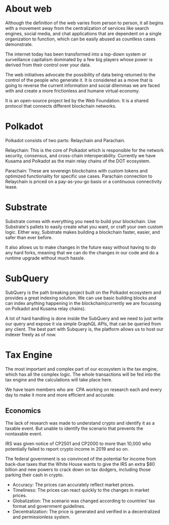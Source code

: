 # About web

Although the definition of the web varies from person to person, it all begins with a movement away from the centralization of services like search engines, social media, and chat applications that are dependent on a single organization to function, which can be easily abused as countless cases demonstrate.

The internet today has been transformed into a top-down system or surveillance capitalism dominated by a few big players whose power is derived from their control over your data.

The web initiatives advocate the possibility of data being returned to the control of the people who generate it. It is considered as a move that is going to reverse the current information and social dilemmas we are faced with and create a more frictionless and humane virtual economy.

It is an open-source project led by the Web Foundation. It is a shared protocol that connects different blockchain networks.

# Polkadot

Polkadot consists of two parts: Relaychain and Parachain.

Relaychain: This is the core of Polkadot which is responsible for the network security, consensus, and cross-chain interoperability.
Currently we have Kusama and Polkadot as the main relay chains of the DOT ecosystem.

Parachain: These are sovereign blockchains with custom tokens and optimized functionality for specific use cases. Parachain connection to Relaychain is priced on a pay-as-you-go basis or a continuous connectivity lease.

# Substrate

Substrate comes with everything you need to build your blockchain. Use Substrate's pallets to easily create what you want, or craft your own custom logic. Either way, Substrate makes building a blockchain faster, easier, and safer than ever before.

It also allows us to make changes in the future easy without having to do any hard forks, meaning that we can do the changes in our code and do a runtime upgrade without much hassle.

# SubQuery

SubQuery is the path breaking project built on the Polkadot ecosystem and provides a great indexing solution. We can use basic building blocks and can index anything happening in the blockchain(currently we are focussing on Polkadot and Kusama relay chains).

A lot of hard handling is done inside the SubQuery and we need to just write our query and expose it via simple GraphQL APIs, that can be queried from any client. The best part with Subquery is, the platform allows us to host our indexer freely as of now.

#  Tax Engine

The most important and complex part of our ecosystem is the tax engine, which has all the complex logic. The whole transactions will be fed into the tax engine and the calculations will take place here.

We have team members who are  CPA working on research each and every day to make it more and more efficient and accurate.

## Economics

The lack of research was made to understand crypto and identify it as a taxable event. But unable to identify the scenario that prevents the nontaxable event.

IRS was given notice of CP2501 and CP2000 to more than 10,000 who potentially failed to report crypto income in 2019 and so on.

The federal government is so convinced of the potential for income from back-due taxes that the White House wants to give the IRS an extra $80 billion and new powers to crack down on tax dodgers, including those parking their cash in crypto.

- Accuracy: The prices can accurately reflect market prices.
- Timeliness: The prices can react quickly to the changes in market prices.
- Globalization: The scenario was changed according to countries’ tax format and government guidelines.
- Decentralization: The price is generated and verified in a decentralized and permissionless system.

  